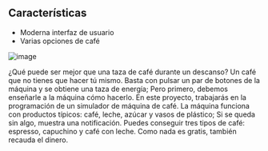 ## Características
- Moderna interfaz de usuario
- Varias opciones de café

![image](https://github.com/Mauroquil-bit/CoffeeMachine/assets/75552002/824034d5-b236-40b9-814d-7a1687954eff)


¿Qué puede ser mejor que una taza de café durante un descanso? Un café que no tienes que hacer tú mismo. Basta con pulsar un par de botones de la máquina y se obtiene una taza de energía; Pero primero, debemos enseñarle a la máquina cómo hacerlo. En este proyecto, trabajarás en la programación de un simulador de máquina de café. La máquina funciona con productos típicos: café, leche, azúcar y vasos de plástico; Si se queda sin algo, muestra una notificación. Puedes conseguir tres tipos de café: espresso, capuchino y café con leche. Como nada es gratis, también recauda el dinero.
